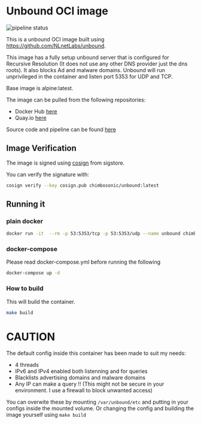 # Unbound OCI image
![pipeline status](https://github.com/chimbosonic/unbound-container/actions/workflows/main.yml/badge.svg?branch=main)

This is a unbound OCI image built using https://github.com/NLnetLabs/unbound.

This image has a fully setup unbound server that is configured for Recursive Resolution (It does not use any other DNS provider just the dns roots). It also blocks Ad and malware domains. Unbound will run unprivileged in the container and listen port 5353 for UDP and TCP. 

Base image is alpine:latest.

The image can be pulled from the following repositories:
- Docker Hub [here](https://hub.docker.com/repository/docker/chimbosonic/unbound)
- Quay.io [here](https://quay.io/repository/chimbosonic/unbound)

Source code and pipeline can be found [here](https://github.com/chimbosonic/unbound-container)

## Image Verification
The image is signed using [cosign](https://github.com/sigstore/cosign) from sigstore.

You can verify the signature with:
```bash
cosign verify --key cosign.pub chimbosonic/unbound:latest
```

## Running it
### plain docker

```bash
docker run -it  --rm -p 53:5353/tcp -p 53:5353/udp --name unbound chimbosonic/unbound:latest
```

### docker-compose
Please read docker-compose.yml before running the following

```bash
docker-compose up -d
```

### How to build
This will build the container.

```bash
make build
```

# CAUTION
The default config inside this container has been made to suit my needs:
  - 4 threads
  - IPv6 and IPv4 enabled both listenning and for queries
  - Blacklists advertising domains and malware domains
  - Any IP can make a query !! (This might not be secure in your environment. I use a firewall to block unwanted access)

You can overwite these by mounting `/var/unbound/etc` and putting in your configs inside the mounted volume. Or changing the config and building the image yourself using `make build`
